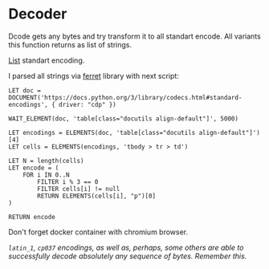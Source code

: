 # Decoder

Dcode gets any bytes and try transform it to all standart encode. All variants this function returns as list of strings.

[List](https://docs.python.org/3/library/codecs.html#standard-encodings) standart encoding.

I parsed all strings via [ferret](https://github.com/MontFerret/ferret) library with next script:

    LET doc = DOCUMENT('https://docs.python.org/3/library/codecs.html#standard-encodings', { driver: "cdp" })

    WAIT_ELEMENT(doc, 'table[class="docutils align-default"]', 5000)

    LET encodings = ELEMENTS(doc, 'table[class="docutils align-default"]')[4]
    LET cells = ELEMENTS(encodings, 'tbody > tr > td')

    LET N = length(cells)
    LET encode = (
        FOR i IN 0..N
            FILTER i % 3 == 0
            FILTER cells[i] != null
            RETURN ELEMENTS(cells[i], "p")[0]
    )

    RETURN encode
    
Don't forget docker container with chromium browser.

*`latin_1`, `cp037` encodings, as well as, perhaps, some others are able to successfully decode absolutely any sequence of bytes. Remember this.*
